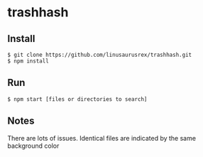 # trashhash

## Install
```
$ git clone https://github.com/linusaurusrex/trashhash.git
$ npm install
```

## Run
```
$ npm start [files or directories to search]
```

## Notes
There are lots of issues.
Identical files are indicated by the same background color
